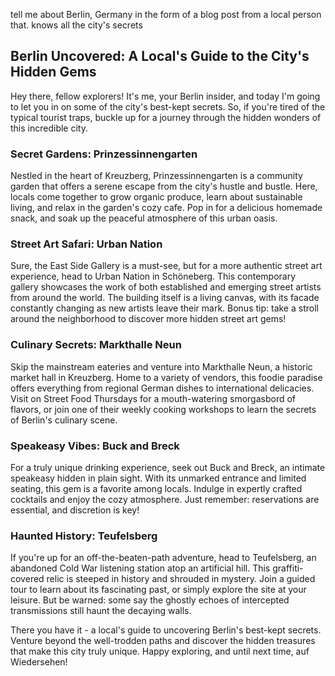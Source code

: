tell me about Berlin, Germany in the form of a blog post from a local person that. knows all the city's secrets

## Berlin Uncovered: A Local's Guide to the City's Hidden Gems

Hey there, fellow explorers! It's me, your Berlin insider, and today I'm going to let you in on some of the city's best-kept secrets. So, if you're tired of the typical tourist traps, buckle up for a journey through the hidden wonders of this incredible city.

### Secret Gardens: Prinzessinnengarten

Nestled in the heart of Kreuzberg, Prinzessinnengarten is a community garden that offers a serene escape from the city's hustle and bustle. Here, locals come together to grow organic produce, learn about sustainable living, and relax in the garden's cozy cafe. Pop in for a delicious homemade snack, and soak up the peaceful atmosphere of this urban oasis.

### Street Art Safari: Urban Nation

Sure, the East Side Gallery is a must-see, but for a more authentic street art experience, head to Urban Nation in Schöneberg. This contemporary gallery showcases the work of both established and emerging street artists from around the world. The building itself is a living canvas, with its facade constantly changing as new artists leave their mark. Bonus tip: take a stroll around the neighborhood to discover more hidden street art gems!

### Culinary Secrets: Markthalle Neun

Skip the mainstream eateries and venture into Markthalle Neun, a historic market hall in Kreuzberg. Home to a variety of vendors, this foodie paradise offers everything from regional German dishes to international delicacies. Visit on Street Food Thursdays for a mouth-watering smorgasbord of flavors, or join one of their weekly cooking workshops to learn the secrets of Berlin's culinary scene.

### Speakeasy Vibes: Buck and Breck

For a truly unique drinking experience, seek out Buck and Breck, an intimate speakeasy hidden in plain sight. With its unmarked entrance and limited seating, this gem is a favorite among locals. Indulge in expertly crafted cocktails and enjoy the cozy atmosphere. Just remember: reservations are essential, and discretion is key!

### Haunted History: Teufelsberg

If you're up for an off-the-beaten-path adventure, head to Teufelsberg, an abandoned Cold War listening station atop an artificial hill. This graffiti-covered relic is steeped in history and shrouded in mystery. Join a guided tour to learn about its fascinating past, or simply explore the site at your leisure. But be warned: some say the ghostly echoes of intercepted transmissions still haunt the decaying walls.

There you have it - a local's guide to uncovering Berlin's best-kept secrets. Venture beyond the well-trodden paths and discover the hidden treasures that make this city truly unique. Happy exploring, and until next time, auf Wiedersehen!